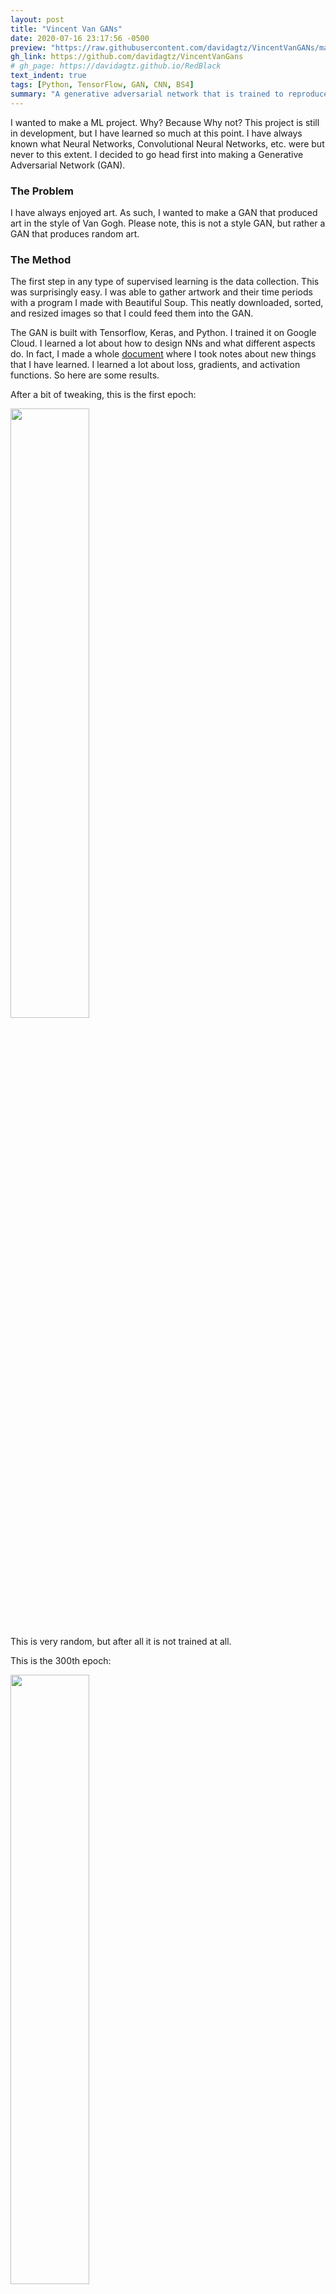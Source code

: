 ```yaml
---
layout: post
title: "Vincent Van GANs"
date: 2020-07-16 23:17:56 -0500
preview: "https://raw.githubusercontent.com/davidagtz/VincentVanGANs/master/assets/output/try3/step-300.png"
gh_link: https://github.com/davidagtz/VincentVanGans
# gh_page: https://davidagtz.github.io/RedBlack
text_indent: true
tags: [Python, TensorFlow, GAN, CNN, BS4]
summary: "A generative adversarial network that is trained to reproduce artwork by Vincent Van Gogh."
---
```


I wanted to make a ML project. Why? Because Why not? This project is still in development, but I have learned so much at this point. I have always known what Neural Networks, Convolutional Neural Networks, etc. were but never to this extent. I decided to go head first into making a Generative Adversarial Network (GAN).

### The Problem

I have always enjoyed art. As such, I wanted to make a GAN that produced art in the style of Van Gogh. Please note, this is not a style GAN, but rather a GAN that produces random art.

### The Method

The first step in any type of supervised learning is the data collection. This was surprisingly easy. I was able to gather artwork and their time periods with a program I made with Beautiful Soup. This neatly downloaded, sorted, and resized images so that I could feed them into the GAN.

The GAN is built with Tensorflow, Keras, and Python. I trained it on Google Cloud. I learned a lot about how to design NNs and what different aspects do. In fact, I made a whole [document](https://github.com/davidagtz/VincentVanGANs/blob/master/NOTES.md) where I took notes about new things that I have learned. I learned a lot about loss, gradients, and activation functions. So here are some results.

After a bit of tweaking, this is the first epoch:

<image src="https://raw.githubusercontent.com/davidagtz/VincentVanGANs/master/assets/output/try3/step-0.png" width="50%"/>

This is very random, but after all it is not trained at all.

This is the 300th epoch:

<image src="https://raw.githubusercontent.com/davidagtz/VincentVanGANs/master/assets/output/try3/step-300.png" width="50%"/>

As you can see, this has changed drastically, but only in color. It has acquired a palette very similar to the nature works of Van Gogh with random redness.
